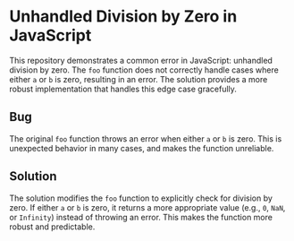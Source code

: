 # Unhandled Division by Zero in JavaScript

This repository demonstrates a common error in JavaScript: unhandled division by zero. The `foo` function does not correctly handle cases where either `a` or `b` is zero, resulting in an error.  The solution provides a more robust implementation that handles this edge case gracefully. 

## Bug
The original `foo` function throws an error when either `a` or `b` is zero. This is unexpected behavior in many cases, and makes the function unreliable. 

## Solution
The solution modifies the `foo` function to explicitly check for division by zero.  If either `a` or `b` is zero, it returns a more appropriate value (e.g., `0`, `NaN`, or `Infinity`) instead of throwing an error. This makes the function more robust and predictable.